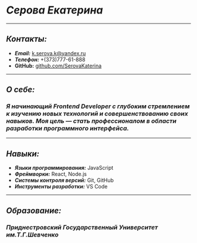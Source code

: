 # **_Серова Екатерина_**

---

## _Контакты:_

- **_Email:_** k.serova.k@yandex.ru
- **_Телефон:_** +(373)777-61-888
- **GitHub:** [github.com/SerovaKaterina](https://github.com/SerovaKaterina)

---

## _О себе:_

### **_Я начинающий Frontend Developer с глубоким стремлением к изучению новых технологий и совершенствованию своих навыков. Моя цель — стать профессионалом в области разработки программного интерфейса._**

---

## _Навыки:_

- **_Языки программирования:_** JavaScript
- **_Фреймворки:_** React, Node.js
- **_Системы контроля версий:_** Git, GitHub
- **_Инструменты разработки:_** VS Code

---

## _Образование:_

### **_Приднестровский Государственный Университет им.Т.Г.Шевченко_**
